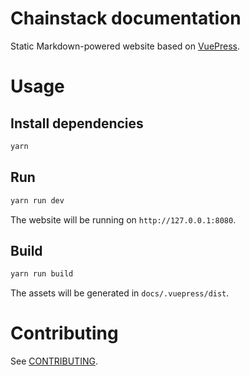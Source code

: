 # Chainstack documentation

Static Markdown-powered website based on [VuePress](https://github.com/vuejs/vuepress).

# Usage

## Install dependencies

``` sh
yarn
```

## Run

``` sh
yarn run dev
```

The website will be running on `http://127.0.0.1:8080`.

## Build

``` sh
yarn run build
```

The assets will be generated in `docs/.vuepress/dist`.

# Contributing

See [CONTRIBUTING](CONTRIBUTING.md).
